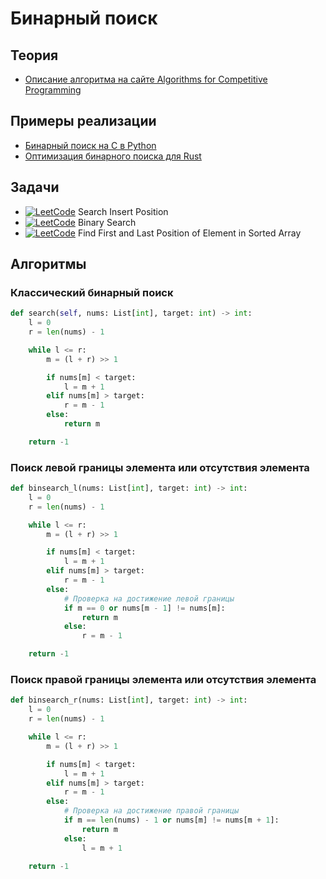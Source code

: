 # Бинарный поиск

## Теория

- [Описание алгоритма на сайте Algorithms for Competitive Programming](https://cp-algorithms.com/num_methods/binary_search.html)

## Примеры реализации

- [Бинарный поиск на C в Python](https://github.com/python/cpython/blob/main/Modules/_bisectmodule.c)
- [Оптимизация бинарного поиска для Rust](https://rustmagazine.org/issue-2/optimize-binary-search/)

## Задачи

- [![LeetCode](https://img.shields.io/badge/LeetCode-00b8a3)](https://leetcode.com/problems/search-insert-position) Search Insert Position
- [![LeetCode](https://img.shields.io/badge/LeetCode-00b8a3)](https://leetcode.com/problems/binary-search) Binary Search
- [![LeetCode](https://img.shields.io/badge/LeetCode-ffc01e)](https://leetcode.com/problems/find-first-and-last-position-of-element-in-sorted-array) Find First and Last Position of Element in Sorted Array

## Алгоритмы

### Классический бинарный поиск

```python
def search(self, nums: List[int], target: int) -> int:
    l = 0
    r = len(nums) - 1

    while l <= r:
        m = (l + r) >> 1

        if nums[m] < target:
            l = m + 1
        elif nums[m] > target:
            r = m - 1
        else:
            return m

    return -1
```

### Поиск левой границы элемента или отсутствия элемента

```python
def binsearch_l(nums: List[int], target: int) -> int:
    l = 0
    r = len(nums) - 1

    while l <= r:
        m = (l + r) >> 1

        if nums[m] < target:
            l = m + 1
        elif nums[m] > target:
            r = m - 1
        else:
            # Проверка на достижение левой границы
            if m == 0 or nums[m - 1] != nums[m]:
                return m
            else:
                r = m - 1

    return -1
```

### Поиск правой границы элемента или отсутствия элемента

```python
def binsearch_r(nums: List[int], target: int) -> int:
    l = 0
    r = len(nums) - 1

    while l <= r:
        m = (l + r) >> 1

        if nums[m] < target:
            l = m + 1
        elif nums[m] > target:
            r = m - 1
        else:
            # Проверка на достижение правой границы
            if m == len(nums) - 1 or nums[m] != nums[m + 1]:
                return m
            else:
                l = m + 1

    return -1
```
